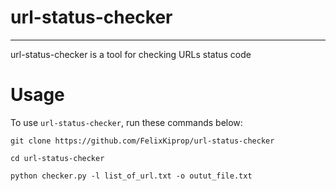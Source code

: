 # url-status-checker

---
url-status-checker is a tool for checking URLs status code

# Usage
To use `url-status-checker`, run these commands below:
```
git clone https://github.com/FelixKiprop/url-status-checker

cd url-status-checker

python checker.py -l list_of_url.txt -o outut_file.txt
```
